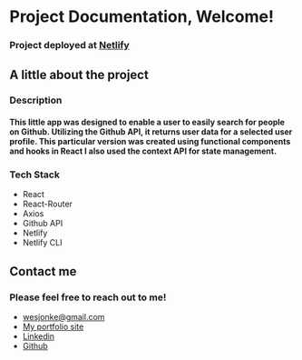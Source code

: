 # Project Documentation, Welcome!

### Project deployed at [Netlify](https://github-finder-with-hooks.netlify.app/ 'Github Finder') <br>

## A little about the project

### Description

#### This little app was designed to enable a user to easily search for people on Github. Utilizing the Github API, it returns user data for a selected user profile. This particular version was created using functional components and hooks in React I also used the context API for state management.

### Tech Stack

- React
- React-Router
- Axios
- Github API
- Netlify
- Netlify CLI

## Contact me

### Please feel free to reach out to me!

- wesjonke@gmail.com
- [My portfolio site](https://www.wesjonke.com 'Wes Jonke Portfolio')
- [Linkedin](https://www.linkedin.com/in/wes-jonke/ 'Wes Jonke')
- [Github](https://github.com/Wjonke 'Wes Jonke')
